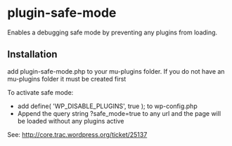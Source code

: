 plugin-safe-mode
================

Enables a debugging safe mode by preventing any plugins from loading.

## Installation
add plugin-safe-mode.php to your mu-plugins folder.  If you do not have an mu-plugins folder it must be created first

To activate safe mode:

- add define( 'WP_DISABLE_PLUGINS', true ); to wp-config.php
- Append the query string ?safe_mode=true to any url and the page will be loaded without any plugins active

See: http://core.trac.wordpress.org/ticket/25137
